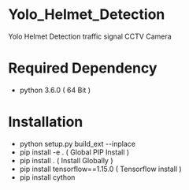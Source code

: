# Yolo_Helmet_Detection
Yolo Helmet Detection traffic signal CCTV Camera

# Required Dependency

- python 3.6.0 ( 64 Bit )

# Installation

- python setup.py build_ext --inplace
- pip install -e . ( Global PIP Install )
- pip install . ( Install Globally )
- pip install tensorflow==1.15.0 ( Tensorflow install )
- pip install cython

